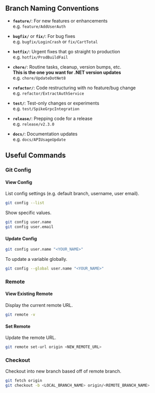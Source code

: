 ## Branch Naming Conventions

- **`feature/`**: For new features or enhancements  
    e.g. `feature/AddUserAuth`
    
- **`bugfix/`** or **`fix/`**: For bug fixes  
    e.g. `bugfix/LoginCrash` or `fix/CartTotal`
    
- **`hotfix/`**: Urgent fixes that go straight to production  
    e.g. `hotfix/ProdBuildFail`
    
- **`chore/`**: Routine tasks, cleanup, version bumps, etc.  
    **This is the one you want for .NET version updates**  
    e.g. `chore/UpdateDotNet8`
    
- **`refactor/`**: Code restructuring with no feature/bug change  
    e.g. `refactor/ExtractAuthService`
    
- **`test/`**: Test-only changes or experiments  
    e.g. `test/SpikeGrpcIntegration`
    
- **`release/`**: Prepping code for a release  
    e.g. `release/v2.3.0`
    
- **`docs/`**: Documentation updates  
    e.g. `docs/APIUsageUpdate`

## Useful Commands
### Git Config
#### View Config

List config settings (e.g. default branch, username, user email).
```bash
git config --list
```

Show specific values.
```bash
git config user.name
git config user.email
```

#### Update Config

```bash
git config user.name "<YOUR_NAME>"
```

To update a variable globally.
```bash
git config --global user.name "<YOUR_NAME>"
```

### Remote
#### View Existing Remote

Display the current remote URL.
```bash
git remote -v
```

#### Set Remote

Update the remote URL.
```bash
git remote set-url origin <NEW_REMOTE_URL>
```

### Checkout

Checkout into new branch based off of remote branch.
```bash
git fetch origin
git checkout -b <LOCAL_BRANCH_NAME> origin/<REMOTE_BRANCH_NAME>
```